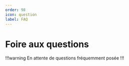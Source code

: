 ```yaml
---
order: 98
icon: question
label: FAQ
---
```


# Foire aux questions

!!!warning
En attente de questions fréquemment posée
!!!
